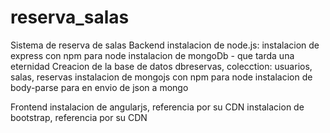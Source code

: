 # reserva_salas
Sistema de reserva de salas
Backend 
instalacion de node.js: 
instalacion de express con npm para node
instalacion de mongoDb - que tarda una eternidad
Creacion de la base de datos dbreservas, colecction: usuarios, salas, reservas
instalacion de mongojs con npm para node
instalacion de body-parse para en envio de json a mongo

Frontend
instalacion de angularjs, referencia por su CDN
instalacion de bootstrap, referencia por su CDN


